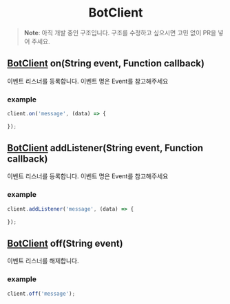<h1 align="center">BotClient</h1>

> **Note**: 아직 개발 중인 구조입니다. 구조를 수정하고 싶으시면 고민 없이 PR을 넣어 주세요.

## [BotClient](https://github.com/SkyLineLab/kapi/blob/main/BotClient.md) on(String event, Function callback)
이벤트 리스너를 등록합니다. 이벤트 명은 Event를 참고해주세요
### example
```javascript
client.on('message', (data) => {
    
});
```

## [BotClient](https://github.com/SkyLineLab/kapi/blob/main/BotClient.md) addListener(String event, Function callback)
이벤트 리스너를 등록합니다. 이벤트 명은 Event를 참고해주세요
### example
```javascript
client.addListener('message', (data) => {
    
});
```

## [BotClient](https://github.com/SkyLineLab/kapi/blob/main/BotClient.md) off(String event)
이벤트 리스너를 해제합니다.
### example
```javascript
client.off('message');
```